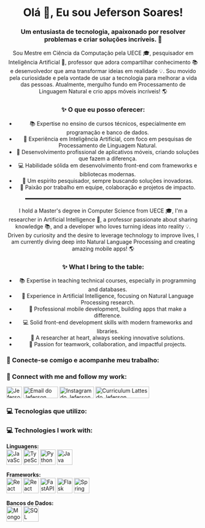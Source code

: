 <h1 align="center">Olá 👋, Eu sou Jeferson Soares!</h1>
<h3 align="center">
  Um entusiasta de tecnologia, apaixonado por resolver problemas e criar
  soluções incríveis. 🚀
</h3>
<p align="center">
  Sou Mestre em Ciência da Computação pela UECE 🎓, pesquisador em Inteligência
  Artificial 🧠, professor que adora compartilhar conhecimento 📚 e
  desenvolvedor que ama transformar ideias em realidade 💡. Sou movido pela
  curiosidade e pela vontade de usar a tecnologia para melhorar a vida das
  pessoas. Atualmente, mergulho fundo em Processamento de Linguagem Natural e
  crio apps móveis incríveis! 🌎
</p>

<h3 align="center">✨ O que eu posso oferecer:</h3>
<ul align="center">
  <li>
    📚 Expertise no ensino de cursos técnicos, especialmente em programação e
    banco de dados.
  </li>
  <li>
    🤖 Experiência em Inteligência Artificial, com foco em pesquisas de
    Processamento de Linguagem Natural.
  </li>
  <li>
    📱 Desenvolvimento profissional de aplicativos móveis, criando soluções que
    fazem a diferença.
  </li>
  <li>
    💻 Habilidade sólida em desenvolvimento front-end com frameworks e
    bibliotecas modernas.
  </li>
  <li>🔬 Um espírito pesquisador, sempre buscando soluções inovadoras.</li>
  <li>🌟 Paixão por trabalho em equipe, colaboração e projetos de impacto.</li>
</ul>

<hr style="border: 1px solid black; width: 80%; margin: 20px auto" />

<p align="center">
  I hold a Master's degree in Computer Science from UECE 🎓, I'm a researcher in
  Artificial Intelligence 🧠, a professor passionate about sharing knowledge 📚,
  and a developer who loves turning ideas into reality 💡. Driven by curiosity
  and the desire to leverage technology to improve lives, I am currently diving
  deep into Natural Language Processing and creating amazing mobile apps! 🌎
</p>
<h3 align="center">✨ What I bring to the table:</h3>
<ul align="center">
  <li>
    📚 Expertise in teaching technical courses, especially in programming and
    databases.
  </li>
  <li>
    🤖 Experience in Artificial Intelligence, focusing on Natural Language
    Processing research.
  </li>
  <li>
    📱 Professional mobile development, building apps that make a difference.
  </li>
  <li>
    💻 Solid front-end development skills with modern frameworks and libraries.
  </li>
  <li>🔬 A researcher at heart, always seeking innovative solutions.</li>
  <li>🌟 Passion for teamwork, collaboration, and impactful projects.</li>
</ul>

<h3 align="left">🔗 Conecte-se comigo e acompanhe meu trabalho:</h3>
<h3 align="left">🔗 Connect with me and follow my work:</h3>
<p align="left">
  <a href="https://www.linkedin.com/in/jefersonnsoares/" target="_blank"
    ><img
      align="center"
      src="https://raw.githubusercontent.com/rahuldkjain/github-profile-readme-generator/master/src/images/icons/Social/linked-in-alt.svg"
      alt="Jeferson Soares no LinkedIn"
      height="30"
      width="40"
  /></a>
  <a href="mailto:jeferson.nascimento.soares@gmail.com" target="blank"
    ><img
      align="center"
      src="https://img.shields.io/badge/Gmail-D14836?style=for-the-badge&logo=gmail&logoColor=white"
      alt="Email do Jeferson"
      height="30"
      width="90"
  /></a>
  <a href="https://www.instagram.com/jeferson__soares/" target="blank"
    ><img
      align="center"
      src="https://img.shields.io/badge/Instagram-E4405F?style=for-the-badge&logo=instagram&logoColor=white"
      alt="Instagram do Jeferson"
      height="30"
      width="90"
  /></a>
  <a href="https://lattes.cnpq.br/1707673247934051" target="blank"
    ><img
      align="center"
      src="https://img.shields.io/badge/Curriculum_Lattes-4285F4?style=for-the-badge&logo=google-scholar&logoColor=white"
      alt="Curriculum Lattes do Jeferson"
      height="30"
      width="140"
  /></a>
</p>

<h3 align="left">💻 Tecnologias que utilizo:</h3>
<h3 align="left">💻 Technologies I work with:</h3>
<p align="left"></p>
<p align="left">
  <strong>Linguagens:</strong> <br />
  <img
    src="https://cdn.jsdelivr.net/gh/devicons/devicon/icons/javascript/javascript-original.svg"
    alt="JavaScript"
    width="40"
    height="40"
  />
  <img
    src="https://cdn.jsdelivr.net/gh/devicons/devicon/icons/typescript/typescript-original.svg"
    alt="TypeScript"
    width="40"
    height="40"
  />
  <img
    src="https://cdn.jsdelivr.net/gh/devicons/devicon/icons/python/python-original.svg"
    alt="Python"
    width="40"
    height="40"
  />
  <img
    src="https://cdn.jsdelivr.net/gh/devicons/devicon/icons/java/java-original.svg"
    alt="Java"
    width="40"
    height="40"
  />
</p>
<p align="left">
  <strong>Frameworks:</strong> <br />
  <img
    src="https://cdn.jsdelivr.net/gh/devicons/devicon/icons/react/react-original.svg"
    alt="React"
    width="40"
    height="40"
  />
  <img
    src="https://cdn.jsdelivr.net/gh/devicons/devicon/icons/react/react-original.svg"
    alt="React Native"
    width="40"
    height="40"
  />
  <img
    src="https://cdn.jsdelivr.net/gh/devicons/devicon/icons/fastapi/fastapi-original.svg"
    alt="FastAPI"
    width="40"
    height="40"
  />
  <img
    src="https://cdn.jsdelivr.net/gh/devicons/devicon/icons/flask/flask-original.svg"
    alt="Flask"
    width="40"
    height="40"
  />
  <img
    src="https://cdn.jsdelivr.net/gh/devicons/devicon/icons/spring/spring-original.svg"
    alt="Spring Boot"
    width="40"
    height="40"
  />
</p>
<p align="left">
  <strong>Bancos de Dados:</strong> <br />
  <img
    src="https://cdn.jsdelivr.net/gh/devicons/devicon/icons/mongodb/mongodb-original.svg"
    alt="MongoDB"
    width="40"
    height="40"
  />
  <img
    src="https://cdn.jsdelivr.net/gh/devicons/devicon/icons/mysql/mysql-original.svg"
    alt="SQL"
    width="40"
    height="40"
  />
</p>
